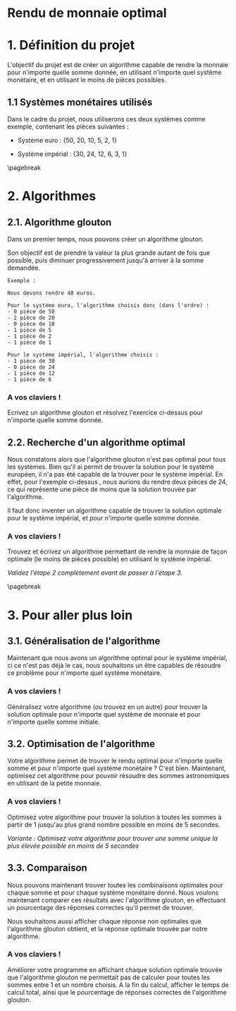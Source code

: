 # Rendu de monnaie optimal

# 1. Définition du projet

L'objectif du projet est de créer un algorithme capable de rendre la monnaie pour n'importe quelle somme donnée, en utilisant n'importe quel système monétaire, et en utilisant le moins de pièces possibles.

## 1.1 Systèmes monétaires utilisés

Dans le cadre du projet, nous utiliserons ces deux systèmes comme exemple, contenant les pièces suivantes :

- Système euro : {50, 20, 10, 5, 2, 1}

- Système impérial : {30, 24, 12, 6, 3, 1}

\pagebreak

# 2. Algorithmes

## 2.1. Algorithme glouton

Dans un premier temps, nous pouvons créer un algorithme glouton.

Son objectif est de prendre la valeur la plus grande autant de fois que possible, puis diminuer progressivement jusqu'à arriver à la somme demandée.

```
Exemple :

Nous devons rendre 48 euros.

Pour le système euro, l'algorithme choisis donc (dans l'ordre) :
- 0 pièce de 50
- 2 pièce de 20
- 0 pièce de 10
- 1 pièce de 5
- 1 pièce de 2
- 1 pièce de 1

Pour le système impérial, l'algorithme choisis :
- 1 pièce de 30
- 0 pièce de 24
- 1 pièce de 12
- 1 pièce de 6
```

### A vos claviers !

Ecrivez un algorithme glouton et résolvez l'exercice ci-dessus pour n'importe quelle somme donnée.

## 2.2. Recherche d'un algorithme optimal

Nous constatons alors que l'algorithme glouton n'est pas optimal pour tous les systèmes. Bien qu'il ai permit de trouver la solution pour le système européen, il n'a pas été capable de la trouver pour le système impérial. En effet, pour l'exemple ci-dessus , nous aurions du rendre deux pièces de 24, ce qui représente une pièce de moins que la solution trouvée par l'algorithme.

Il faut donc inventer un algorithme capable de trouver la solution optimale pour le système impérial, et pour n'importe quelle somme donnée.

### A vos claviers !

Trouvez et écrivez un algorithme permettant de rendre la monnaie de façon optimale (le moins de pièces possible) en utilisant le système impérial.

*Validez l'étape 2 complètement avant de passer à l'étape 3.*

\pagebreak

# 3. Pour aller plus loin

## 3.1. Généralisation de l'algorithme

Maintenant que nous avons un algorithme optimal pour le système impérial, ci ce n'est pas déjà le cas, nous souhaitons un être capables de résoudre ce problème pour n'importe quel système monétaire. 

### A vos claviers !

Généralisez votre algorithme (ou trouvez en un autre) pour trouver la solution optimale pour n'importe quel système de monnaie et pour n'importe quelle somme initiale.

## 3.2. Optimisation de l'algorithme

Votre algorithme permet de trouver le rendu optimal pour n'importe quelle somme et pour n'importe quel système monétaire ? C'est bien. Maintenant, optimisez cet algorithme pour pouvoir résoudre des sommes astronomiques en utilisant de la petite monnaie.

### A vos claviers !

Optimisez votre algorithme pour trouver la solution à toutes les sommes à partir de 1 jusqu'au plus grand nombre possible en moins de 5 secondes. 

*Variante : Optimisez votre algorithme pour trouver une somme unique la plus élevée possible en moins de 5 secondes*

## 3.3. Comparaison

Nous pouvons maintenant trouver toutes les combinaisons optimales pour chaque somme et pour chaque système monétaire donné. Nous voulons maintenant comparer ces résultats avec l'algorithme glouton, en effectuant un pourcentage des réponses correctes qu'il permet de trouver.

Nous souhaitons aussi afficher chaque réponse non optimales que l'algorithme glouton obtient, et la réponse optimale trouvée par notre algorithme.

### A vos claviers !

Améliorer votre programme en affichant chaque solution optimale trouvée que l'algorithme glouton ne permettait pas de calculer pour toutes les sommes entre 1 et un nombre choisis. A la fin du calcul, afficher le temps de calcul total, ainsi que le pourcentage de réponses correctes de l'algorithme glouton.